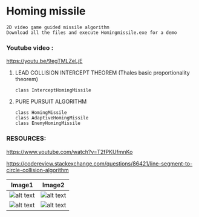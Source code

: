 # Homing missile

```
2D video game guided missile algorithm
Download all the files and execute Homingmissile.exe for a demo 
```

### Youtube video : 
https://youtu.be/9egTMLZeLjE

1. LEAD COLLISION INTERCEPT THEOREM (Thales basic proportionality theorem)

   ```
   class InterceptHomingMissile
   ```
   
2. PURE PURSUIT ALGORITHM  

   ```
   class HomingMissile
   class AdaptiveHomingMissile
   class EnemyHomingMissile
   ```

### RESOURCES:

https://www.youtube.com/watch?v=T2fPKUfmnKo

https://codereview.stackexchange.com/questions/86421/line-segment-to-circle-collision-algorithm

Image1                                           |                     Image2                                 
-------------------------------------------------|---------------------------------------------------
![alt text](https://github.com/yoyoberenguer/Homing-missile-/blob/master/Screendump439.png) | ![alt text](https://github.com/yoyoberenguer/Homing-missile-/blob/master/Screendump456.png) 
![alt text](https://github.com/yoyoberenguer/Homing-missile-/blob/master/Screendump121.png) | ![alt text](https://github.com/yoyoberenguer/Homing-missile-/blob/master/Screendump595.png)
